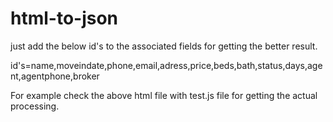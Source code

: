 # html-to-json

just add the below id's to the associated fields for getting the better result.

id's=name,moveindate,phone,email,adress,price,beds,bath,status,days,agent,agentphone,broker

For example check the above html file with test.js file for getting the actual processing.
